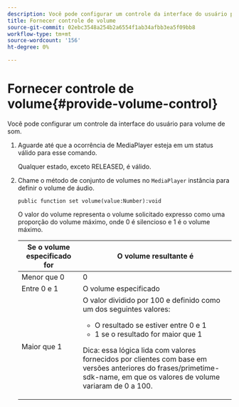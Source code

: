 ```yaml
---
description: Você pode configurar um controle da interface do usuário para volume de som.
title: Fornecer controle de volume
source-git-commit: 02ebc3548a254b2a6554f1ab34afbb3ea5f09bb8
workflow-type: tm+mt
source-wordcount: '156'
ht-degree: 0%

---
```


# Fornecer controle de volume{#provide-volume-control}

Você pode configurar um controle da interface do usuário para volume de som.

1. Aguarde até que a ocorrência de MediaPlayer esteja em um status válido para esse comando.

   Qualquer estado, exceto RELEASED, é válido.
1. Chame o método de conjunto de volumes no `MediaPlayer` instância para definir o volume de áudio.

   ```
   public function set volume(value:Number):void
   ```

   O valor do volume representa o volume solicitado expresso como uma proporção do volume máximo, onde 0 é silencioso e 1 é o volume máximo.

   <table id="table_144A2B1260374FBE8D976194F602DDC7"> 
   <thead> 
   <tr> 
      <th colname="col1" class="entry"> Se o volume especificado for </th> 
      <th colname="col2" class="entry"> O volume resultante é </th> 
   </tr> 
   </thead>
   <tbody> 
   <tr> 
      <td colname="col1"> Menor que 0 </td> 
      <td colname="col2"> 0 </td> 
   </tr> 
   <tr> 
      <td colname="col1"> Entre 0 e 1 </td> 
      <td colname="col2"> O volume especificado </td> 
   </tr> 
   <tr> 
      <td colname="col1"> Maior que 1 </td> 
      <td colname="col2"> O valor dividido por 100 e definido como um dos seguintes valores: 
      <ul id="ul_8C2282F0EDC44A408820F5768709214F"> 
      <li id="li_B00BC6F4812D4000891358F762C8E492">O resultado se estiver entre 0 e 1 </li> 
      <li id="li_03B7F30662554F299320040CAC2DEB7A">1 se o resultado for maior que 1 </li> 
      </ul> <p>Dica: essa lógica lida com valores fornecidos por clientes com base em versões anteriores do 
      <span class="codeph">frases/primetime-sdk-name</span>, em que os valores de volume variaram de 0 a 100. </p> </td> 
   </tr> 
   </tbody> 
   </table>
